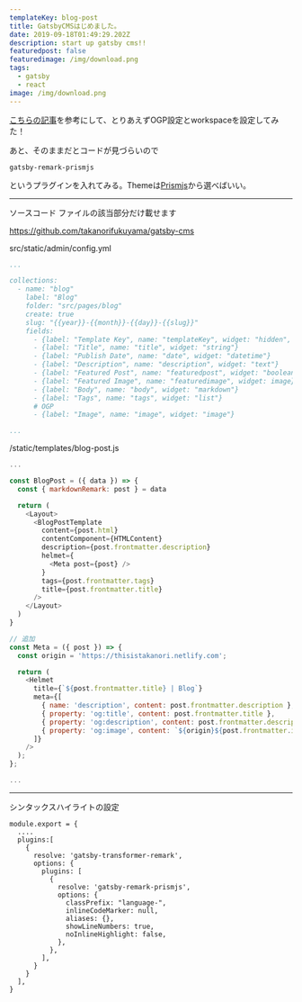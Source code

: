 ```yaml
---
templateKey: blog-post
title: GatsbyCMSはじめました。
date: 2019-09-18T01:49:29.202Z
description: start up gatsby cms!!
featuredpost: false
featuredimage: /img/download.png
tags:
  - gatsby
  - react
image: /img/download.png
---
```

[こちらの記事](https://shibe97.com/blog/gatsby-netlify-cms/)を参考にして、とりあえずOGP設定とworkspaceを設定してみた！

あと、そのままだとコードが見づらいので

 `gatsby-remark-prismjs`

というプラグインを入れてみる。Themeは[Prismjs](https://prismjs.com/)から選べばいい。

- - -

ソースコード
ファイルの該当部分だけ載せます

<https://github.com/takanorifukuyama/gatsby-cms>

src/static/admin/config.yml

```yaml:title=src/static/admin/config.yml
...

collections:
  - name: "blog"
    label: "Blog"
    folder: "src/pages/blog"
    create: true
    slug: "{{year}}-{{month}}-{{day}}-{{slug}}"
    fields:
      - {label: "Template Key", name: "templateKey", widget: "hidden", default: "blog-post"}
      - {label: "Title", name: "title", widget: "string"}
      - {label: "Publish Date", name: "date", widget: "datetime"}
      - {label: "Description", name: "description", widget: "text"}
      - {label: "Featured Post", name: "featuredpost", widget: "boolean"}
      - {label: "Featured Image", name: "featuredimage", widget: image}
      - {label: "Body", name: "body", widget: "markdown"}
      - {label: "Tags", name: "tags", widget: "list"}
      # OGP
      - {label: "Image", name: "image", widget: "image"}

...
```

/static/templates/blog-post.js

```javascript
...

const BlogPost = ({ data }) => {
  const { markdownRemark: post } = data

  return (
    <Layout>
      <BlogPostTemplate
        content={post.html}
        contentComponent={HTMLContent}
        description={post.frontmatter.description}
        helmet={
          <Meta post={post} />
        }
        tags={post.frontmatter.tags}
        title={post.frontmatter.title}
      />
    </Layout>
  )
}

// 追加
const Meta = ({ post }) => {
  const origin = 'https://thisistakanori.netlify.com';

  return (
    <Helmet
      title={`${post.frontmatter.title} | Blog`}
      meta={[
        { name: 'description', content: post.frontmatter.description },
        { property: 'og:title', content: post.frontmatter.title },
        { property: 'og:description', content: post.frontmatter.description },
        { property: 'og:image', content: `${origin}${post.frontmatter.image}` },
      ]}
    />
  );
};

...
```
---
シンタックスハイライトの設定
```
module.export = {
  ....
  plugins:[
    {
      resolve: 'gatsby-transformer-remark',
      options: {
        plugins: [
          {
            resolve: 'gatsby-remark-prismjs',
            options: {
              classPrefix: "language-",
              inlineCodeMarker: null,
              aliases: {},
              showLineNumbers: true,
              noInlineHighlight: false,
            },
          },
        ],
      }
    }
  ],
}
